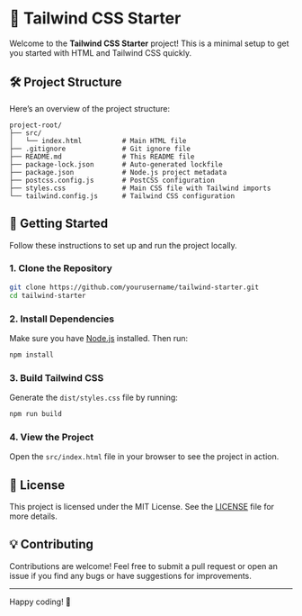 
# 🚀 Tailwind CSS Starter

Welcome to the **Tailwind CSS Starter** project! This is a minimal setup to get you started with HTML and Tailwind CSS quickly.

## 🛠 Project Structure

Here’s an overview of the project structure:

```
project-root/
├── src/
│   └── index.html          # Main HTML file
├── .gitignore              # Git ignore file
├── README.md               # This README file
├── package-lock.json       # Auto-generated lockfile
├── package.json            # Node.js project metadata
├── postcss.config.js       # PostCSS configuration
├── styles.css              # Main CSS file with Tailwind imports
└── tailwind.config.js      # Tailwind CSS configuration
```

## 🚀 Getting Started

Follow these instructions to set up and run the project locally.

### 1. Clone the Repository

```bash
git clone https://github.com/yourusername/tailwind-starter.git
cd tailwind-starter
```

### 2. Install Dependencies

Make sure you have [Node.js](https://nodejs.org/) installed. Then run:

```bash
npm install
```

### 3. Build Tailwind CSS

Generate the `dist/styles.css` file by running:

```bash
npm run build
```

### 4. View the Project

Open the `src/index.html` file in your browser to see the project in action.

## 📜 License

This project is licensed under the MIT License. See the [LICENSE](LICENSE) file for more details.

## 💡 Contributing

Contributions are welcome! Feel free to submit a pull request or open an issue if you find any bugs or have suggestions for improvements.

---

Happy coding! 🎉
